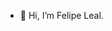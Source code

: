 - 👋 Hi, I’m Felipe Leal.


<!---
Felipe-Freitasleal/Felipe-Freitasleal is a ✨ special ✨ repository because its `README.md` (this file) appears on your GitHub profile.
You can click the Preview link to take a look at your changes.
--->
